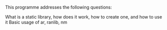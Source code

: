This programme addresses the following questions:

What is a static library, how does it work, how to create one, and how to use it
Basic usage of ar, ranlib, nm
